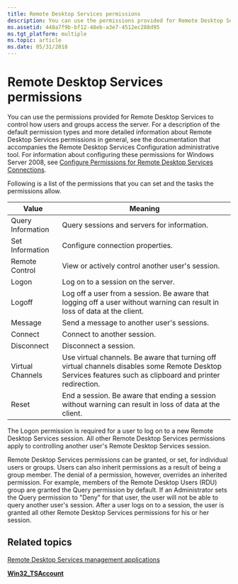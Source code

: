 ```yaml
---
title: Remote Desktop Services permissions
description: You can use the permissions provided for Remote Desktop Services to control how users and groups access the server.
ms.assetid: 448a7f9b-bf12-48eb-a3e7-4512ec288d95
ms.tgt_platform: multiple
ms.topic: article
ms.date: 05/31/2018
---
```


# Remote Desktop Services permissions

You can use the permissions provided for Remote Desktop Services to control how users and groups access the server. For a description of the default permission types and more detailed information about Remote Desktop Services permissions in general, see the documentation that accompanies the Remote Desktop Services Configuration administrative tool. For information about configuring these permissions for Windows Server 2008, see [Configure Permissions for Remote Desktop Services Connections](https://technet.microsoft.com/library/cc753032.aspx).

Following is a list of the permissions that you can set and the tasks the permissions allow.



| Value                        | Meaning                                                                                                                                                               |
|------------------------------|-----------------------------------------------------------------------------------------------------------------------------------------------------------------------|
| Query Information<br/> | Query sessions and servers for information.<br/>                                                                                                                |
| Set Information<br/>   | Configure connection properties.<br/>                                                                                                                           |
| Remote Control<br/>    | View or actively control another user's session.<br/>                                                                                                           |
| Logon<br/>             | Log on to a session on the server.<br/>                                                                                                                         |
| Logoff<br/>            | Log off a user from a session. Be aware that logging off a user without warning can result in loss of data at the client.<br/>                                  |
| Message<br/>           | Send a message to another user's sessions.<br/>                                                                                                                 |
| Connect<br/>           | Connect to another session.<br/>                                                                                                                                |
| Disconnect<br/>        | Disconnect a session.<br/>                                                                                                                                      |
| Virtual Channels<br/>  | Use virtual channels. Be aware that turning off virtual channels disables some Remote Desktop Services features such as clipboard and printer redirection.<br/> |
| Reset<br/>             | End a session. Be aware that ending a session without warning can result in loss of data at the client.<br/>                                                    |



 

The Logon permission is required for a user to log on to a new Remote Desktop Services session. All other Remote Desktop Services permissions apply to controlling another user's Remote Desktop Services session.

Remote Desktop Services permissions can be granted, or set, for individual users or groups. Users can also inherit permissions as a result of being a group member. The denial of a permission, however, overrides an inherited permission. For example, members of the Remote Desktop Users (RDU) group are granted the Query permission by default. If an Administrator sets the Query permission to "Deny" for that user, the user will not be able to query another user's session. After a user logs on to a session, the user is granted all other Remote Desktop Services permissions for his or her session.

## Related topics

<dl> <dt>

[Remote Desktop Services management applications](terminal-services-management-applications.md)
</dt> <dt>

[**Win32\_TSAccount**](win32-tsaccount.md)
</dt> </dl>

 

 





